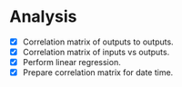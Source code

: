 # Analysis

- [X] Correlation matrix of outputs to outputs.
- [X] Correlation matrix of inputs vs outputs.
- [X] Perform linear regression.
- [X] Prepare correlation matrix for date time.
